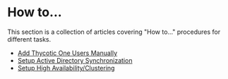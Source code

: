 [title]: # (How to...)
[tags]: # (create,set-up)
[priority]: # (9500)
# How to...

This section is a collection of articles covering "How to..." procedures for different tasks.

* [Add Thycotic One Users Manually](add-t1-user-manually.md)
* [Setup Active Directory Synchronization](ad_sync.md)
* [Setup High Availability/Clustering](ha_clustering.md)
